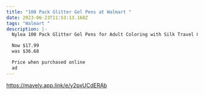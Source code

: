 ```yaml
---
title: "100 Pack Glitter Gel Pens at Walmart "
date: 2023-06-23T11:53:13.168Z
tags: "Walmart "
description: |-
  Nylea 100 Pack Glitter Gel Pens for Adult Coloring with Silk Travel Case

  Now $17.99
  was $36.68 

  Price when purchased online 
  ad
---
```

https://mavely.app.link/e/y2pxUCdERAb
